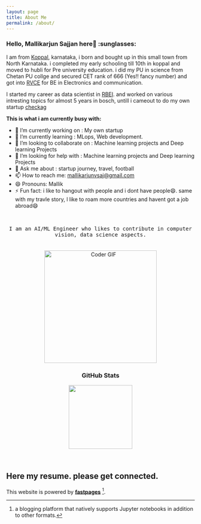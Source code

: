 ```yaml
---
layout: page
title: About Me
permalink: /about/
---
```


<h3 align="left">Hello, Mallikarjun Sajjan here👋 :sunglasses:</h3>


I am from [Koppal](https://en.wikipedia.org/wiki/Koppal), karnataka, i born and bought up in this small town from North Karnataka. i completed my early schooling till 10th in koppal and moved to hubli for Pre university education. i did my PU in science from Chetan PU collge and secured CET rank of 666 (Yes!! fancy number) and got into [RVCE](https://en.wikipedia.org/wiki/R.V._College_of_Engineering) for BE in Electronics and communication.

I started my career as data scientist in [RBEI](https://www.bosch.com/). and worked on various intresting topics for almost 5 years in bosch, untill i cameout to do my own startup [checkag](https://www.checkag.com/)


**This is what i am currently busy with:**

- 🔭 I’m currently working on : My own startup
- 🌱 I’m currently learning : MLops, Web development.
- 👯 I’m looking to collaborate on : Machine learning projects and Deep learning Projects
- 🤔 I’m looking for help with : Machine learning projects and Deep learning Projects
- 💬 Ask me about : startup journey, travel, football
- 📫 How to reach me: mallikarjunvsaj@gmail.com
- 😄 Pronouns: Mallik
- ⚡ Fun fact: i like to hangout with people and i dont have people😄. same with my travle story, l like to roam more countries and havent got a job abroad😄


<br />

<p align="center">
  <samp>
    I am an AI/ML Engineer who likes to contribute in computer vision, data science aspects.<br />
  </samp>
  <br/><br/>
  <img src="https://media.giphy.com/media/SWoSkN6DxTszqIKEqv/giphy.gif" alt="Coder GIF" height="300">
<!--   <img src="https://media.giphy.com/media/836HiJc7pgzy8iNXCn/giphy.gif" alt="Coder GIF" /> -->
  <br/>
</p>


<h3 align="center">GitHub Stats</h3>
<p align="center">
  <img height="170" src="https://github-readme-stats.vercel.app/api?username=millermuttu&show_icons=true&count_private=true&hide_border=true&hide_title=true" />
</p>

<br />

## Here my resume. please get connected.

<object data="../Mallikarjun_Resume_format2.pdf" width="1000" height="1000" type='application/pdf'></object>


This website is powered by **[fastpages](https://github.com/fastai/fastpages)** [^1].



[^1]:a blogging platform that natively supports Jupyter notebooks in addition to other formats.
